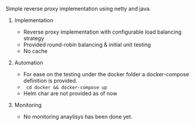Simple reverse proxy implementation using netty and java.

1. Implementation
    - Reverse proxy implementation with configurable load balancing strategy
    - Provided round-robin balancing & initial unit testing
    - No cache
    
2. Automation
    - For ease on the testing under the docker folder a docker-compose definition is provided.
    - ``` cd docker && docker-compose up```
    - Helm char are not provided as of now
    
3. Monitoring
    - No monitoring anaylisys has been done yet.
